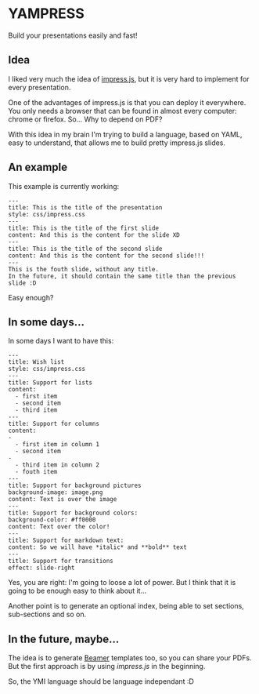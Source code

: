 # YAMPRESS

Build your presentations easily and fast!

## Idea ##

I liked very much the idea of [impress.js](http://bartaz.github.com/impress.js), but it is very hard to implement for every presentation.

One of the advantages of impress.js is that you can deploy it everywhere. You only needs a browser that can be found in almost every computer: chrome or firefox. So... Why to depend on PDF?


With this idea in my brain I'm trying to build a language, based on YAML, easy to understand, that allows me to build pretty impress.js slides.

## An example ##

This example is currently working:

	---
	title: This is the title of the presentation
	style: css/impress.css
	---
	title: This is the title of the first slide
	content: And this is the content for the slide XD
	---
	title: This is the title of the second slide
	content: And this is the content for the second slide!!!
	---
	This is the fouth slide, without any title.
	In the future, it should contain the same title than the previous slide :D

Easy enough?

## In some days... ###

In some days I want to have this:

	---
	title: Wish list
	style: css/impress.css
	---
	title: Support for lists
	content:
	  - first item
	  - second item
	  - third item
	---
	title: Support for columns
	content:
	-
	  - first item in column 1
	  - second item
	-
	  - third item in column 2
	  - fouth item
	---
	title: Support for background pictures
	background-image: image.png
	content: Text is over the image
	---
	title: Support for background colors:
	background-color: #ff0000
	content: Text over the color!
	---
	title: Support for markdown text:
	content: So we will have *italic* and **bold** text
	---
	title: Support for transitions
	effect: slide-right


Yes, you are right: I'm going to loose a lot of power. But I think  that it is going to be enough easy to think about it...

Another point is to generate an optional index, being able to set sections, sub-sections and so on.


## In the future, maybe... ##

The idea is to generate [Beamer](http://es.wikipedia.org/wiki/Beamer) templates too, so you can share your PDFs. But the first approach is by using *impress.js* in the beginning.

So, the YMI language should be language independant :D
